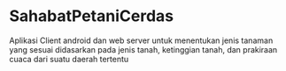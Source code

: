 # SahabatPetaniCerdas
Aplikasi Client android dan web server untuk menentukan jenis tanaman yang sesuai didasarkan pada jenis tanah, ketinggian tanah, dan prakiraan cuaca dari suatu daerah tertentu
